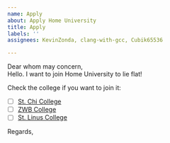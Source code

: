 ```yaml
---
name: Apply
about: Apply Home University
title: Apply
labels: ''
assignees: KevinZonda, clang-with-gcc, Cubik65536

---
```


Dear whom may concern,  
Hello. I want to join Home University to lie flat!

Check the college if you want to join it:
- [ ] [St. Chi College](https://github.com/orgs/HMUniversity/teams/st-chi-college)
- [ ] [ZWB College](https://github.com/orgs/HMUniversity/teams/zwb-college)
- [ ] [St. Linus College](https://github.com/orgs/HMUniversity/teams/st-linus-college)

Regards,  
<YourID>
